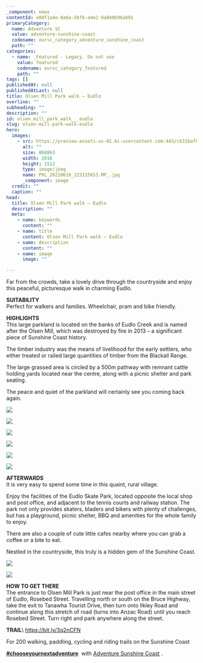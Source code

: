 ```yaml
---
_component: news
contentId: e0df1a4e-8a6e-56fb-a4e2-9a840b96ab91
primaryCategory:
  name: Adventure SC
  value: adventure-sunshine-coast
  codename: oursc_category_adventure_sunshine_coast
  path: ""
categories:
  - name: _Featured - Legacy. Do not use
    value: featured
    codename: oursc_category_featured
    path: ""
tags: []
publishedAt: null
publishedAtLast: null
title: Olsen Mill Park walk – Eudlo
overline: ""
subheading: ""
description: ""
id: olsen_mill_park_walk___eudlo
slug: olsen-mill-park-walk-eudlo
hero:
  images:
    - src: https://preview-assets-us-01.kc-usercontent.com:443/c631baf8-1b46-001f-580c-d0001b68b4a8/ab7f4339-d2fc-44a5-8dd0-b2cdb8f57f4e/PXL_20210616_223115653.MP_.jpg
      alt: ""
      size: 868863
      width: 2016
      height: 1512
      type: image/jpeg
      name: PXL_20210616_223115653.MP_.jpg
      _component: image
  credit: ""
  caption: ""
head:
  title: Olsen Mill Park walk – Eudlo
  description: ""
  meta:
    - name: keywords
      content: ""
    - name: title
      content: Olsen Mill Park walk – Eudlo
    - name: description
      content: ""
    - name: image
      image: ""

---
```

Far from the crowds, take a lovely drive through the countryside and enjoy this peaceful, picturesque walk in charming Eudlo.     

**SUITABILITY**\
Perfect for walkers and families. Wheelchair, pram and bike friendly. 

**HIGHLIGHTS**\
This large parkland is located on the banks of Eudlo Creek and is named after the Olsen Mill, which was destroyed by fire in 2013 – a significant piece of Sunshine Coast history.

The timber industry was the means of livelihood for the early settlers, who either treated or railed large quantities of timber from the Blackall Range.

The large grassed area is circled by a 500m pathway with remnant cattle holding yards located near the centre, along with a picnic shelter and park seating.

The peace and quiet of the parkland will certainly see you coming back again.

![](https://preview-assets-us-01.kc-usercontent.com:443/c631baf8-1b46-001f-580c-d0001b68b4a8/937c95a1-d91c-493f-9f09-e32a96b8bdf6/PXL_20210616_2227468142.jpg)

![](https://preview-assets-us-01.kc-usercontent.com:443/c631baf8-1b46-001f-580c-d0001b68b4a8/60090c52-5312-44e3-ba58-f7157fa1e1b5/PXL_20210616_223317885.jpg)

![](https://preview-assets-us-01.kc-usercontent.com:443/c631baf8-1b46-001f-580c-d0001b68b4a8/14db2bcd-e428-43f4-a010-83e510d66db3/PXL_20210616_2234084772.jpg)

![](https://preview-assets-us-01.kc-usercontent.com:443/c631baf8-1b46-001f-580c-d0001b68b4a8/439195a0-1db2-4aa3-98d8-20880c2bb046/PXL_20210616_2235214882.jpg)

![](https://preview-assets-us-01.kc-usercontent.com:443/c631baf8-1b46-001f-580c-d0001b68b4a8/feafc370-b758-497d-a24b-31a0e62d5fce/PXL_20210616_224026337.jpg)

![](https://preview-assets-us-01.kc-usercontent.com:443/c631baf8-1b46-001f-580c-d0001b68b4a8/33b1e0a8-3805-424e-ae76-3fa90c2fdb2f/64161_Path-opening_edited.jpg)

**AFTERWARDS**\
It is very easy to spend some time in this quaint, rural village.

Enjoy the facilities of the Eudlo Skate Park, located opposite the local shop and post office, and adjacent to the tennis courts and railway station. The park not only provides skaters, bladers and bikers with plenty of challenges, but has a playground, picnic shelter, BBQ and amenities for the whole family to enjoy.

There are also a couple of cute little cafes nearby where you can grab a coffee or a bite to eat.

Nestled in the countryside, this truly is a hidden gem of the Sunshine Coast.

![](https://preview-assets-us-01.kc-usercontent.com:443/c631baf8-1b46-001f-580c-d0001b68b4a8/b87b3ec2-4864-4927-9eb9-cb4e58aae7dc/PXL_20210616_222401640.jpg)

![](https://preview-assets-us-01.kc-usercontent.com:443/c631baf8-1b46-001f-580c-d0001b68b4a8/72a66ff8-1536-4f01-b129-dd8edbb35068/PXL_20210616_225145975-rotated.jpg)

**HOW TO GET THERE**\
The entrance to Olsen Mill Park is just near the post office in the main street of Eudlo, Rosebed Street. Travelling north or south on the Bruce Highway, take the exit to Tanawha Tourist Drive, then turn onto Ilkley Road and continue along this stretch of road (turns into Anzac Road) until you reach Rosebed Street. Turn right and park anywhere along the street.

**TRAIL**\ <https://bit.ly/3q2nCFN>


For 200 walking, paddling, cycling and riding trails on the Sunshine Coast 

[**#chooseyournextadventure**](https://www.facebook.com/hashtag/chooseyournextadventure?__eep__=6&__tn__=*NK*F)
 with [Adventure Sunshine Coast](https://adventure.sunshinecoast.qld.gov.au/)
.
